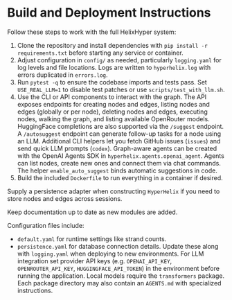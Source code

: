 # Build and Deployment Instructions

Follow these steps to work with the full HelixHyper system:

1. Clone the repository and install dependencies with `pip install -r requirements.txt` before starting any service or container.
2. Adjust configuration in `config/` as needed, particularly `logging.yaml` for log levels and file locations.
   Logs are written to `hyperhelix.log` with errors duplicated in `errors.log`.
3. Run `pytest -q` to ensure the codebase imports and tests pass.
   Set `USE_REAL_LLM=1` to disable test patches or use `scripts/test_with_llm.sh`.
4. Use the CLI or API components to interact with the graph. The API exposes endpoints for creating nodes and edges, listing nodes and edges (globally or per node), deleting nodes and edges, executing nodes, walking the graph, and listing available OpenRouter models. HuggingFace completions are also supported via the `/suggest` endpoint. A `/autosuggest` endpoint can generate follow-up tasks for a node using an LLM.
   Additional CLI helpers let you fetch GitHub issues (`issues`) and send quick LLM prompts (`codex`). Graph-aware agents can be created with the OpenAI Agents SDK in `hyperhelix.agents.openai_agent`. Agents can list nodes, create new ones and connect them via chat commands. The helper `enable_auto_suggest` binds automatic suggestions in code.
5. Build the included `Dockerfile` to run everything in a container if desired.

Supply a persistence adapter when constructing `HyperHelix` if you need to
store nodes and edges across sessions.

Keep documentation up to date as new modules are added.

Configuration files include:
- `default.yaml` for runtime settings like strand counts.
- `persistence.yaml` for database connection details.
Update these along with `logging.yaml` when deploying to new environments.
For LLM integration set provider API keys (e.g. `OPENAI_API_KEY`, `OPENROUTER_API_KEY`, `HUGGINGFACE_API_TOKEN`) in the environment before running the application. Local models require the `transformers` package.
Each package directory may also contain an `AGENTS.md` with specialized instructions.
